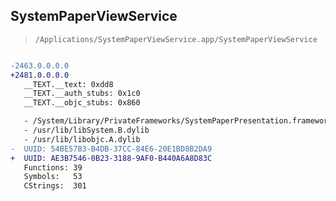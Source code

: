 ## SystemPaperViewService

> `/Applications/SystemPaperViewService.app/SystemPaperViewService`

```diff

-2463.0.0.0.0
+2481.0.0.0.0
   __TEXT.__text: 0xdd8
   __TEXT.__auth_stubs: 0x1c0
   __TEXT.__objc_stubs: 0x860

   - /System/Library/PrivateFrameworks/SystemPaperPresentation.framework/SystemPaperPresentation
   - /usr/lib/libSystem.B.dylib
   - /usr/lib/libobjc.A.dylib
-  UUID: 54BE57B3-B4DB-37CC-84E6-20E1BD8B2DA9
+  UUID: AE3B7546-0B23-3188-9AF0-B440A6A8D83C
   Functions: 39
   Symbols:   53
   CStrings:  301

```
